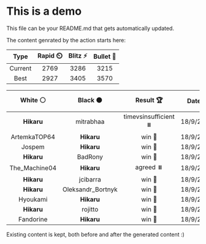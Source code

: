 # This is a demo

This file can be your README.md that gets automatically updated.

The content genrated by the action starts here:

<!--START_SECTION:chessStats-->
<!-- Automatically generated with https://github.com/Balastrong/chess-stats-action -->

| Type | Rapid ⏲️ | Blitz ⚡ | Bullet 🔫 |
|:---:|:---:|:---:|:---:|
| Current | 2769 | 3286 | 3215 |
| Best | 2927 | 3405 | 3570 |

| White ⚪ | Black ⚫ | Result 🏆 | Date 📅 | Position 🗺️ | Type 🕕 |
|:---:|:---:|:---:|:---:|:---:|:---:|
| **Hikaru** | mitrabhaa | timevsinsufficient ⏸️ | 18/9/2024 | <a href="http://www.ee.unb.ca/cgi-bin/tervo/fen.pl?select=8/3k2K1/8/q7/8/8/8/8 b - -">Link</a> | Blitz |
| ArtemkaTOP64 | **Hikaru** | win 🥇 | 18/9/2024 | <a href="http://www.ee.unb.ca/cgi-bin/tervo/fen.pl?select=8/p7/P7/8/3k4/3p4/2nK4/4q3 w - -">Link</a> | Blitz |
| Jospem | **Hikaru** | win 🥇 | 18/9/2024 | <a href="http://www.ee.unb.ca/cgi-bin/tervo/fen.pl?select=8/pp1k3r/4p3/1P2R3/3P2r1/4B3/P6K/8 w - -">Link</a> | Blitz |
| **Hikaru** | BadRony | win 🥇 | 18/9/2024 | <a href="http://www.ee.unb.ca/cgi-bin/tervo/fen.pl?select=4k3/4n3/p6p/1p6/5q2/6RQ/P5PK/8 b - -">Link</a> | Blitz |
| The_Machine04 | **Hikaru** | agreed ⏸️ | 18/9/2024 | <a href="http://www.ee.unb.ca/cgi-bin/tervo/fen.pl?select=8/8/3b4/1Bp5/1kP3K1/8/8/8 b - -">Link</a> | Blitz |
| **Hikaru** | jcibarra | win 🥇 | 18/9/2024 | <a href="http://www.ee.unb.ca/cgi-bin/tervo/fen.pl?select=rn1qk2r/1b2b1pp/p1npp3/1p6/4P1Q1/1NNB4/PPP3PP/R1B2RK1 b kq -">Link</a> | Blitz |
| **Hikaru** | Oleksandr_Bortnyk | win 🥇 | 18/9/2024 | <a href="http://www.ee.unb.ca/cgi-bin/tervo/fen.pl?select=8/4k1p1/P6p/1Bp1P3/4n1K1/1PP5/8/8 b - -">Link</a> | Blitz |
| Hyoukami | **Hikaru** | win 🥇 | 18/9/2024 | <a href="http://www.ee.unb.ca/cgi-bin/tervo/fen.pl?select=3rr1k1/bppq1pp1/p7/6Np/1P1B2bP/P2Q2P1/2n2PB1/R3K2R w KQ -">Link</a> | Blitz |
| **Hikaru** | rojitto | win 🥇 | 18/9/2024 | <a href="http://www.ee.unb.ca/cgi-bin/tervo/fen.pl?select=4n3/5kp1/4npBp/7P/1B2P3/6P1/5PK1/8 b - -">Link</a> | Blitz |
| Fandorine | **Hikaru** | win 🥇 | 18/9/2024 | <a href="http://www.ee.unb.ca/cgi-bin/tervo/fen.pl?select=8/8/1P5p/3k3P/4b3/3p4/1K1Q4/8 w - -">Link</a> | Blitz |

<!--END_SECTION:chessStats-->

Existing content is kept, both before and after the generated content :)
